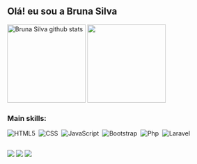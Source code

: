 ## Olá! eu sou a Bruna Silva

<div>  
  <img height="180em" src="https://github-readme-stats.vercel.app/api?username=wbruxy&show_icons=true&count_private=true&hide_border=true&title_color=9400D3&icon_color=9400D3&text_color=F7F7F7&bg_color=000000" alt="Bruna Silva github stats"/> 
  <img height="180em" src="https://github-readme-stats.vercel.app/api/top-langs/?username=wbruxy&layout=compact&hide_border=true&title_color=9400D3&text_color=F7F7F7&bg_color=000000"/>
</div>

### Main skills:
![HTML5](https://img.shields.io/badge/-HTML-0D1117?style=for-the-badge&logo=html5&labelColor=0D1117)&nbsp;
![CSS](https://img.shields.io/badge/-CSS-0D1117?style=for-the-badge&logo=CSS3&logoColor=1572B6&labelColor=0D1117)&nbsp;
![JavaScript](https://img.shields.io/badge/-JavaScript-0D1117?style=for-the-badge&logo=javascript&labelColor=0D1117)&nbsp;
![Bootstrap](https://img.shields.io/badge/-Bootstrap-0D1117?style=for-the-badge&logo=bootstrap&logoColor=8411FA&labelColor=0D1117)&nbsp;
![Php](https://img.shields.io/badge/-php-0D1117?style=for-the-badge&logo=php&logoColor=787CB4&labelColor=0D1117)&nbsp;
![Laravel](https://img.shields.io/badge/-Laravel-0D1117?style=for-the-badge&logo=laravel&logoColor=FF2D20&labelColor=0D1117)&nbsp; 

##

<div> 
  <a href="https://www.instagram.com/wbruxy/" target="_blank"><img src="https://img.shields.io/badge/-Instagram-%23E4405F?style=for-the-badge&logo=instagram&logoColor=white" target="_blank"></a>
  <a href="https://www.linkedin.com/in/bruna-silva-1a8462211/" target="_blank"><img src="https://img.shields.io/badge/-LinkedIn-%230077B5?style=for-the-badge&logo=linkedin&logoColor=white" target="_blank"></a>
  <a href = "mailto:brunacdasilvaa@gmail.com"><img src="https://img.shields.io/badge/-Gmail-%23333?style=for-the-badge&logo=gmail&logoColor=white" target="_blank"></a>
</div>

